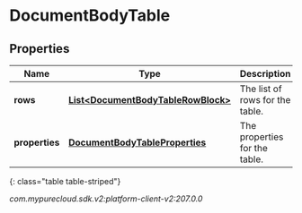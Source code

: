 # DocumentBodyTable


## Properties

| Name | Type | Description | Notes |
| ------------ | ------------- | ------------- | ------------- |
| **rows** | [**List&lt;DocumentBodyTableRowBlock&gt;**](DocumentBodyTableRowBlock) | The list of rows for the table. |  |
| **properties** | [**DocumentBodyTableProperties**](DocumentBodyTableProperties) | The properties for the table. |  [optional] |
{: class="table table-striped"}




_com.mypurecloud.sdk.v2:platform-client-v2:207.0.0_
